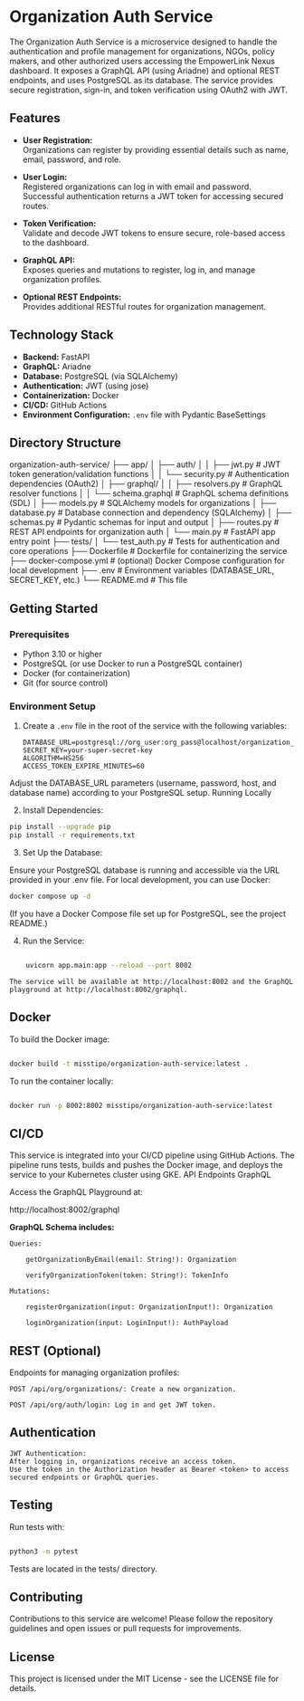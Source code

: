 # Organization Auth Service

The Organization Auth Service is a microservice designed to handle the authentication and profile management for organizations, NGOs, policy makers, and other authorized users accessing the EmpowerLink Nexus dashboard. It exposes a GraphQL API (using Ariadne) and optional REST endpoints, and uses PostgreSQL as its database. The service provides secure registration, sign-in, and token verification using OAuth2 with JWT.

## Features

- **User Registration:**  
  Organizations can register by providing essential details such as name, email, password, and role.

- **User Login:**  
  Registered organizations can log in with email and password. Successful authentication returns a JWT token for accessing secured routes.

- **Token Verification:**  
  Validate and decode JWT tokens to ensure secure, role-based access to the dashboard.

- **GraphQL API:**  
  Exposes queries and mutations to register, log in, and manage organization profiles.
  
- **Optional REST Endpoints:**  
  Provides additional RESTful routes for organization management.

## Technology Stack

- **Backend:** FastAPI
- **GraphQL:** Ariadne
- **Database:** PostgreSQL (via SQLAlchemy)
- **Authentication:** JWT (using jose)
- **Containerization:** Docker
- **CI/CD:** GitHub Actions
- **Environment Configuration:** `.env` file with Pydantic BaseSettings

## Directory Structure

organization-auth-service/
├── app/
│   ├── auth/
│   │   ├── jwt.py           # JWT token generation/validation functions
│   │   └── security.py      # Authentication dependencies (OAuth2)
│   ├── graphql/
│   │   ├── resolvers.py     # GraphQL resolver functions
│   │   └── schema.graphql   # GraphQL schema definitions (SDL)
│   ├── models.py            # SQLAlchemy models for organizations
│   ├── database.py          # Database connection and dependency (SQLAlchemy)
│   ├── schemas.py           # Pydantic schemas for input and output
│   ├── routes.py            # REST API endpoints for organization auth
│   └── main.py              # FastAPI app entry point
├── tests/
│   └── test_auth.py         # Tests for authentication and core operations
├── Dockerfile               # Dockerfile for containerizing the service
├── docker-compose.yml       # (optional) Docker Compose configuration for local development
├── .env                     # Environment variables (DATABASE_URL, SECRET_KEY, etc.)
└── README.md                # This file


## Getting Started

### Prerequisites

- Python 3.10 or higher
- PostgreSQL (or use Docker to run a PostgreSQL container)
- Docker (for containerization)
- Git (for source control)

### Environment Setup

1. Create a `.env` file in the root of the service with the following variables:

   ```env
   DATABASE_URL=postgresql://org_user:org_pass@localhost/organization_db
   SECRET_KEY=your-super-secret-key
   ALGORITHM=HS256
   ACCESS_TOKEN_EXPIRE_MINUTES=60
Adjust the DATABASE_URL parameters (username, password, host, and database name) according to your PostgreSQL setup.
Running Locally

2. Install Dependencies:
  
  ```bash
pip install --upgrade pip
pip install -r requirements.txt
```

3. Set Up the Database:

Ensure your PostgreSQL database is running and accessible via the URL provided in your .env file. For local development, you can use Docker:
```bash
docker compose up -d
```

(If you have a Docker Compose file set up for PostgreSQL, see the project README.)

4. Run the Service:
```bash

    uvicorn app.main:app --reload --port 8002
```

    The service will be available at http://localhost:8002 and the GraphQL playground at http://localhost:8002/graphql.

## Docker

To build the Docker image:
```bash

docker build -t misstipo/organization-auth-service:latest .
```

To run the container locally:
```bash

docker run -p 8002:8002 misstipo/organization-auth-service:latest
```

## CI/CD

This service is integrated into your CI/CD pipeline using GitHub Actions. The pipeline runs tests, builds and pushes the Docker image, and deploys the service to your Kubernetes cluster using GKE.
API Endpoints
GraphQL

Access the GraphQL Playground at:

http://localhost:8002/graphql

**GraphQL Schema includes:**

    Queries:

        getOrganizationByEmail(email: String!): Organization

        verifyOrganizationToken(token: String!): TokenInfo

    Mutations:

        registerOrganization(input: OrganizationInput!): Organization

        loginOrganization(input: LoginInput!): AuthPayload

## REST (Optional)

Endpoints for managing organization profiles:

    POST /api/org/organizations/: Create a new organization.

    POST /api/org/auth/login: Log in and get JWT token.

## Authentication

    JWT Authentication:
    After logging in, organizations receive an access token.
    Use the token in the Authorization header as Bearer <token> to access secured endpoints or GraphQL queries.

## Testing

Run tests with:
```bash

python3 -m pytest
```

Tests are located in the tests/ directory.

## Contributing

Contributions to this service are welcome! Please follow the repository guidelines and open issues or pull requests for improvements.

## License

This project is licensed under the MIT License - see the LICENSE file for details.
